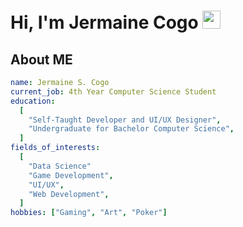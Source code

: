 # Hi, I'm Jermaine Cogo <img src="https://github.com/TheDudeThatCode/TheDudeThatCode/blob/master/Assets/Hi.gif" width="29px">

## About ME

```yaml
name: Jermaine S. Cogo
current_job: 4th Year Computer Science Student
education:
  [
    "Self-Taught Developer and UI/UX Designer",
    "Undergraduate for Bachelor Computer Science",
  ]
fields_of_interests:
  [
    "Data Science"
    "Game Development",
    "UI/UX",
    "Web Development",
  ]
hobbies: ["Gaming", "Art", "Poker"]
```

